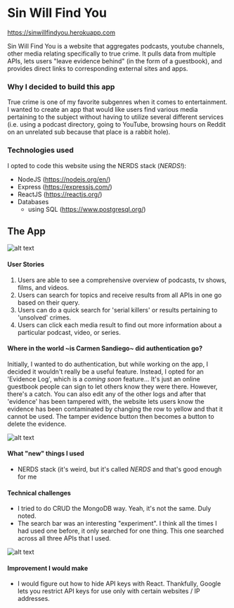 # Sin Will Find You
https://sinwillfindyou.herokuapp.com

Sin Will Find You is a website that aggregates podcasts, youtube channels, other media relating specifically to true crime. It pulls data from multiple APIs, lets users "leave evidence behind" (in the form of a guestbook), and provides direct links to corresponding external sites and apps.


### Why I decided to build this app
True crime is one of my favorite subgenres when it comes to entertainment. I wanted to create an app that would like users find various media pertaining to the subject without having to utilize several different services (i.e. using a podcast directory, going to YouTube, browsing hours on Reddit on an unrelated sub because that place is a rabbit hole).


### Technologies used
I opted to code this website using the NERDS stack (*NERDS!*):
* NodeJS (https://nodejs.org/en/)
* Express (https://expressjs.com/)
* ReactJS (https://reactjs.org/)
* Databases
   * using SQL (https://www.postgresql.org/)


The App
------
![alt text](public/css/images/ex/final-version.png "Final version of SWFY")


#### User Stories
1. Users are able to see a comprehensive overview of podcasts, tv shows, films, and videos.
2. Users can search for topics and receive results from all APIs in one go based on their query.
3. Users can do a quick search for 'serial killers' or results  pertaining to 'unsolved' crimes.
4. Users can click each media result to find out more information about a particular podcast, video, or series.

#### Where in the world ~is Carmen Sandiego~ did authentication go?
Initially, I wanted to do authentication, but while working on the app, I decided it wouldn't really be a useful feature. Instead, I opted for an 'Evidence Log', which is a *coming soon* feature... It's just an online guestbook people can sign to let others know they were there. However, there's a catch. You can also edit any of the other logs and after that 'evidence' has been tampered with, the website lets users know the evidence has been contaminated by changing the row to yellow and that it cannot be used. The tamper evidence button then becomes a button to delete the evidence.

![alt text](public/css/images/ex/evidence-log.png "Evidence log coming soon")

#### What "new" things I used
* NERDS stack (it's weird, but it's called *NERDS* and that's good enough for me

#### Technical challenges
* I tried to do CRUD the MongoDB way. Yeah, it's not the same. Duly noted.
* The search bar was an interesting "experiment". I think all the times I had used one before, it only searched for one thing. This one searched across all three APIs that I used.

![alt text](public/css/images/ex/omnisearch.png "Triple search query")

#### Improvement I would make
* I would figure out how to hide API keys with React. Thankfully, Google lets you restrict API keys for use only with certain websites / IP addresses.
